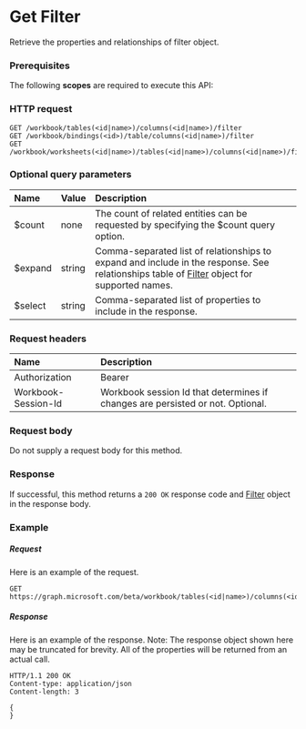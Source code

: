# Get Filter

Retrieve the properties and relationships of filter object.
### Prerequisites
The following **scopes** are required to execute this API: 
### HTTP request
<!-- { "blockType": "ignored" } -->
```http
GET /workbook/tables(<id|name>)/columns(<id|name>)/filter
GET /workbook/bindings(<id>)/table/columns(<id|name>)/filter
GET /workbook/worksheets(<id|name>)/tables(<id|name>)/columns(<id|name>)/filter
```
### Optional query parameters
|Name|Value|Description|
|:---------------|:--------|:-------|
|$count|none|The count of related entities can be requested by specifying the $count query option.|
|$expand|string|Comma-separated list of relationships to expand and include in the response. See relationships table of [Filter](../resources/filter.md) object for supported names. |
|$select|string|Comma-separated list of properties to include in the response.|

### Request headers
| Name      |Description|
|:----------|:----------|
| Authorization  | Bearer <code>|
| Workbook-Session-Id  | Workbook session Id that determines if changes are persisted or not. Optional.|

### Request body
Do not supply a request body for this method.
### Response
If successful, this method returns a `200 OK` response code and [Filter](../resources/filter.md) object in the response body.
### Example
##### Request
Here is an example of the request.
<!-- {
  "blockType": "request",
  "name": "get_filter"
}-->
```http
GET https://graph.microsoft.com/beta/workbook/tables(<id|name>)/columns(<id|name>)/filter
```
##### Response
Here is an example of the response. Note: The response object shown here may be truncated for brevity. All of the properties will be returned from an actual call.
<!-- {
  "blockType": "response",
  "truncated": true,
  "@odata.type": "microsoft.graph.filter"
} -->
```http
HTTP/1.1 200 OK
Content-type: application/json
Content-length: 3

{
}
```

<!-- uuid: 8fcb5dbc-d5aa-4681-8e31-b001d5168d79
2015-10-25 14:57:30 UTC -->
<!-- {
  "type": "#page.annotation",
  "description": "Get Filter",
  "keywords": "",
  "section": "documentation",
  "tocPath": ""
}-->